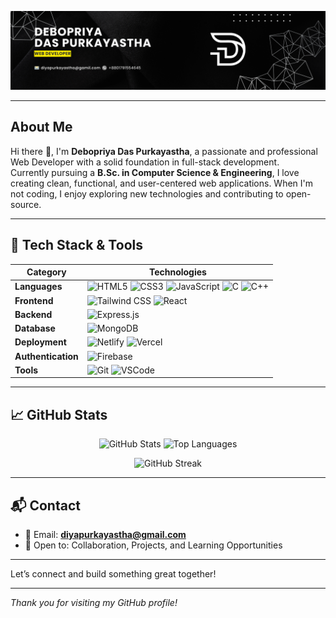 <p align="center">
  <img src="banner.png" alt="Debopriya Das Purkayastha Banner" />
</p>

---

## About Me

Hi there 👋, I'm **Debopriya Das Purkayastha**, a passionate and professional Web Developer with a solid foundation in full-stack development.  
Currently pursuing a **B.Sc. in Computer Science & Engineering**, I love creating clean, functional, and user-centered web applications. When I'm not coding, I enjoy exploring new technologies and contributing to open-source.

---

## 🚀 Tech Stack & Tools

| Category         | Technologies |
|------------------|--------------|
| **Languages**    | ![HTML5](https://img.shields.io/badge/Code-HTML5-orange?style=for-the-badge&logo=html5) ![CSS3](https://img.shields.io/badge/Code-CSS3-blue?style=for-the-badge&logo=css3) ![JavaScript](https://img.shields.io/badge/Code-JavaScript-yellow?style=for-the-badge&logo=javascript) ![C](https://img.shields.io/badge/Code-C-lightgray?style=for-the-badge&logo=c) ![C++](https://img.shields.io/badge/Code-C++-blue?style=for-the-badge&logo=c%2B%2B) |
| **Frontend**     | ![Tailwind CSS](https://img.shields.io/badge/Frontend-TailwindCSS-38bdf8?style=for-the-badge&logo=tailwind-css&logoColor=white) ![React](https://img.shields.io/badge/Frontend-React-61DAFB?style=for-the-badge&logo=react&logoColor=black) |
| **Backend**      | ![Express.js](https://img.shields.io/badge/Backend-Express.js-000000?style=for-the-badge&logo=express&logoColor=white) |
| **Database**     | ![MongoDB](https://img.shields.io/badge/Database-MongoDB-47A248?style=for-the-badge&logo=mongodb&logoColor=white) |
| **Deployment**   | ![Netlify](https://img.shields.io/badge/Deploy-Netlify-00C7B7?style=for-the-badge&logo=netlify&logoColor=white) ![Vercel](https://img.shields.io/badge/Deploy-Vercel-000000?style=for-the-badge&logo=vercel&logoColor=white) |
| **Authentication** | ![Firebase](https://img.shields.io/badge/Auth-Firebase-FFCA28?style=for-the-badge&logo=firebase&logoColor=black) |
| **Tools**        | ![Git](https://img.shields.io/badge/Tools-Git-F05032?style=for-the-badge&logo=git&logoColor=white) ![VSCode](https://img.shields.io/badge/Tools-VSCode-007ACC?style=for-the-badge&logo=visual-studio-code&logoColor=white) |

---

## 📈 GitHub Stats

<p align="center">
  <img src="https://github-readme-stats.vercel.app/api?username=Diya-Purkayastha&show_icons=true&theme=radical" alt="GitHub Stats" width="48%" />
  <img src="https://github-readme-stats.vercel.app/api/top-langs/?username=Diya-Purkayastha&layout=compact&theme=radical" alt="Top Languages" width="48%" />
</p>

<p align="center">
  <img src="https://github-readme-streak-stats.herokuapp.com?user=Diya-Purkayastha&theme=radical&hide_border=true" alt="GitHub Streak" />
</p>

---

## 📬 Contact

- 📧 Email: **diyapurkayastha@gmail.com**  
- 💼 Open to: Collaboration, Projects, and Learning Opportunities

---

Let’s connect and build something great together!

---

_Thank you for visiting my GitHub profile!_
